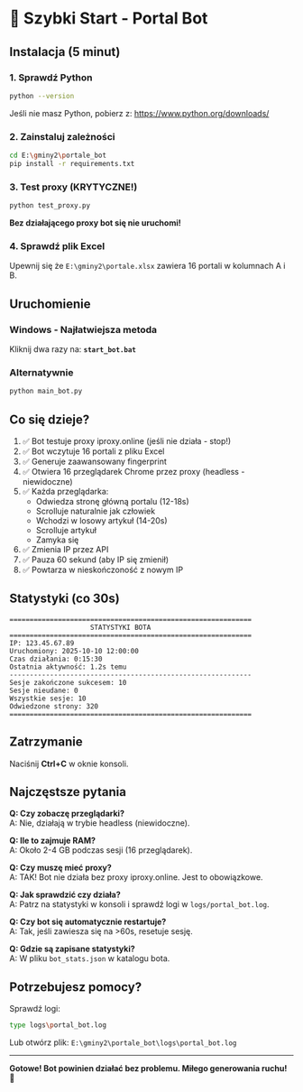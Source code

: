 # 🚀 Szybki Start - Portal Bot

## Instalacja (5 minut)

### 1. Sprawdź Python
```bash
python --version
```
Jeśli nie masz Python, pobierz z: https://www.python.org/downloads/

### 2. Zainstaluj zależności
```bash
cd E:\gminy2\portale_bot
pip install -r requirements.txt
```

### 3. Test proxy (KRYTYCZNE!)
```bash
python test_proxy.py
```
**Bez działającego proxy bot się nie uruchomi!**

### 4. Sprawdź plik Excel
Upewnij się że `E:\gminy2\portale.xlsx` zawiera 16 portali w kolumnach A i B.

## Uruchomienie

### Windows - Najłatwiejsza metoda
Kliknij dwa razy na: **`start_bot.bat`**

### Alternatywnie
```bash
python main_bot.py
```

## Co się dzieje?

1. ✅ Bot testuje proxy iproxy.online (jeśli nie działa - stop!)
2. ✅ Bot wczytuje 16 portali z pliku Excel
3. ✅ Generuje zaawansowany fingerprint
4. ✅ Otwiera 16 przeglądarek Chrome przez proxy (headless - niewidoczne)
5. ✅ Każda przeglądarka:
   - Odwiedza stronę główną portalu (12-18s)
   - Scrolluje naturalnie jak człowiek
   - Wchodzi w losowy artykuł (14-20s)
   - Scrolluje artykuł
   - Zamyka się
6. ✅ Zmienia IP przez API
7. ✅ Pauza 60 sekund (aby IP się zmienił)
8. ✅ Powtarza w nieskończoność z nowym IP

## Statystyki (co 30s)

```
============================================================
                    STATYSTYKI BOTA
============================================================
IP: 123.45.67.89
Uruchomiony: 2025-10-10 12:00:00
Czas działania: 0:15:30
Ostatnia aktywność: 1.2s temu
------------------------------------------------------------
Sesje zakończone sukcesem: 10
Sesje nieudane: 0
Wszystkie sesje: 10
Odwiedzone strony: 320
============================================================
```

## Zatrzymanie

Naciśnij **Ctrl+C** w oknie konsoli.

## Najczęstsze pytania

**Q: Czy zobaczę przeglądarki?**  
A: Nie, działają w trybie headless (niewidoczne).

**Q: Ile to zajmuje RAM?**  
A: Około 2-4 GB podczas sesji (16 przeglądarek).

**Q: Czy muszę mieć proxy?**  
A: TAK! Bot nie działa bez proxy iproxy.online. Jest to obowiązkowe.

**Q: Jak sprawdzić czy działa?**  
A: Patrz na statystyki w konsoli i sprawdź logi w `logs/portal_bot.log`.

**Q: Czy bot się automatycznie restartuje?**  
A: Tak, jeśli zawiesza się na >60s, resetuje sesję.

**Q: Gdzie są zapisane statystyki?**  
A: W pliku `bot_stats.json` w katalogu bota.

## Potrzebujesz pomocy?

Sprawdź logi:
```bash
type logs\portal_bot.log
```

Lub otwórz plik: `E:\gminy2\portale_bot\logs\portal_bot.log`

---

**Gotowe! Bot powinien działać bez problemu. Miłego generowania ruchu! 🎉**

